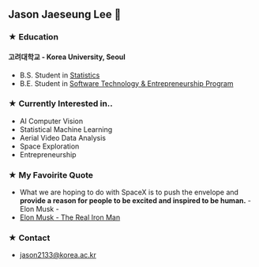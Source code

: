 ## Jason Jaeseung Lee 👋

### ★ Education
#### 고려대학교 - Korea University, Seoul
- B.S. Student in [Statistics](https://stat.korea.ac.kr/stat/index.do)
- B.E. Student in [Software Technology & Entrepreneurship Program](https://info.korea.ac.kr/info/under/sw_intro.do)

### ★ Currently Interested in..
- AI Computer Vision
- Statistical Machine Learning
- Aerial Video Data Analysis
- Space Exploration
- Entrepreneurship

### ★ My Favoirite Quote
- What we are hoping to do with SpaceX is to push the envelope and **provide a reason for people to be excited and inspired to be human.** - Elon Musk -
- [Elon Musk - The Real Iron Man](https://www.youtube.com/watch?v=dv7powwD-tQ)

### ★ Contact
- jason2133@korea.ac.kr

<!--
**jason2133/jason2133** is a ✨ _special_ ✨ repository because its `README.md` (this file) appears on your GitHub profile.

Here are some ideas to get you started:

- 🔭 I’m currently working on ...
- 🌱 I’m currently learning ...
- 👯 I’m looking to collaborate on ...
- 🤔 I’m looking for help with ...
- 💬 Ask me about ...
- 📫 How to reach me: ...
- 😄 Pronouns: ...
- ⚡ Fun fact: ...
-->
